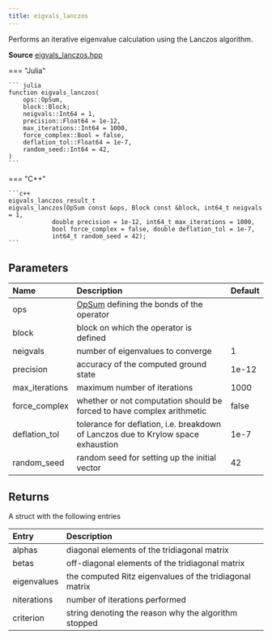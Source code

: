 ```yaml
---
title: eigvals_lanczos
---
```


Performs an iterative eigenvalue calculation using the Lanczos algorithm.

**Source** [eigvals_lanczos.hpp](https://github.com/awietek/xdiag/blob/main/xdiag/algorithms/lanczos/eigvals_lanczos.hpp)

=== "Julia"

	``` julia
	function eigvals_lanczos(
		ops::OpSum,
		block::Block;
		neigvals::Int64 = 1,
		precision::Float64 = 1e-12,
		max_iterations::Int64 = 1000,
		force_complex::Bool = false,
		deflation_tol::Float64 = 1e-7,
		random_seed::Int64 = 42,
	)
	```

=== "C++"

    ```c++
    eigvals_lanczos_result_t
	eigvals_lanczos(OpSum const &ops, Block const &block, int64_t neigvals = 1,
	            double precision = 1e-12, int64_t max_iterations = 1000,
                bool force_complex = false, double deflation_tol = 1e-7,
                int64_t random_seed = 42);
	```

## Parameters

| Name           | Description                                                                       | Default |
|:---------------|:----------------------------------------------------------------------------------|---------|
| ops            | [OpSum](../operators/opsum.md) defining the bonds of the operator                 |         |
| block          | block on which the operator is defined                                            |         |
| neigvals       | number of eigenvalues to converge                                                 | 1       |
| precision      | accuracy of the computed ground state                                             | 1e-12   |
| max_iterations | maximum number of iterations                                                      | 1000    |
| force_complex  | whether or not computation should be forced to have complex arithmetic            | false   |
| deflation_tol  | tolerance for deflation, i.e. breakdown of Lanczos due to Krylow space exhaustion | 1e-7    |
| random_seed    | random seed for setting up the initial vector                                     | 42      |

## Returns

A struct with the following entries

| Entry       | Description                                             |
|:------------|:--------------------------------------------------------|
| alphas      | diagonal elements of the tridiagonal matrix             |
| betas       | off-diagonal elements of the tridiagonal matrix         |
| eigenvalues | the computed Ritz eigenvalues of the tridiagonal matrix |
| niterations | number of iterations performed                          |
| criterion   | string denoting the reason why the algorithm stopped    |
	
